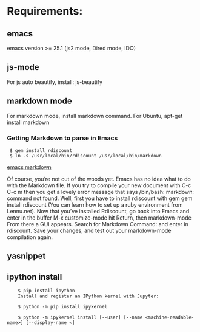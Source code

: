# Requirements:
## emacs
emacs version >= 25.1 (js2 mode, Dired mode, IDO)

## js-mode
For js auto beautify, install:
js-beautify

## markdown mode
For markdown mode, install markdown command.
For Ubuntu, apt-get install markdown

### Getting Markdown to parse in Emacs

```
 $ gem install rdiscount
 $ ln -s /usr/local/bin/rdiscount /usr/local/bin/markdown

```
[emacs markdown](http://hal.case.edu/~rrc/blog/2013/09/23/markdown-mode/)

Of course, you’re not out of the woods yet. Emacs has no idea what to do with the Markdown file. If you try to compile your new document with C-c C-c m then you get a lovely error message that says /bin/bash: markdown: command not found. Well, first you have to install rdiscount with gem gem install rdiscount (You can learn how to set up a ruby environment from Lennu.net). Now that you’ve installed Rdiscount, go back into Emacs and enter in the buffer M-x customize-mode hit Return, then markdown-mode From there a GUI appears. Search for Markdown Command: and enter in rdiscount. Save your changes, and test out your markdown-mode compilation again.

## yasnippet

## ipython install

```
	$ pip install ipython
	Install and register an IPython kernel with Jupyter:
	
	$ python -m pip install ipykernel
	
	$ python -m ipykernel install [--user] [--name <machine-readable-name>] [--display-name <]
```
